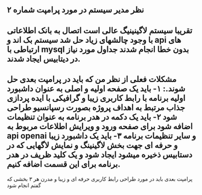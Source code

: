 نظر مدیر سیستم در مورد پرامپت شماره ۲
--------------------
تقریبا سیستم لاگینینیگ عالی است
اتصال به بانک اطلاعاتی با وجود چالشهای زیاد حل شد 
سیستم بک اند و api های ارتباطی با mysql بدون خطا انجام شدند
جداول مورد نیاز در دیتابیس ایجاد شدند.
---------------------
مشکلات فعلی از نظر من که باید در پرامپت بعدی حل شوند.:
۱- باید یک صفحه اولیه و اصلی به عنوان داشبورد اولیه برنامه با رابط کاربری زیبا و گرافیکی با ایده پردازی جذاب مرتبط به اهداف پروژه بصورت رسپانسیو طراحی شود
۲- باید یک دکمه در هدر برنامه به عنوان تنظیمات اضافه شود برای صفحه ورود و ویرایش اطلاعات مربوط به api openai و سایر تنظیمات برنامه
۳- باید یک داشبورد زیبا و حرفه ای جهت بخش لاگینینگ و نمایش لاگهایی که در دستابیس ذخیره میشود ایجاد شود و یک کلید ظریف در هدر برنامه برای این قسمت اضافه کنیم.
------------------------

پرامپت بعدی باید در مورد طراحی رابط کاربری حرفه ای و زیبا و مدرن هر ۳ بخشی که گفتم انجام شود